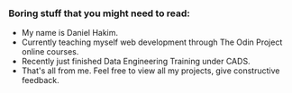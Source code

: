 ### Boring stuff that you might need to read:
- My name is Daniel Hakim.
- Currently teaching myself web development through The Odin Project online courses.
- Recently just finished Data Engineering Training under CADS.
- That's all from me. Feel free to view all my projects, give constructive feedback.


